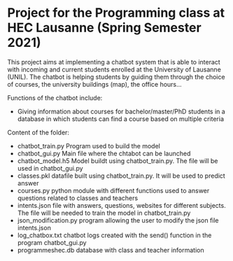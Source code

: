 # Project for the Programming class at HEC Lausanne (Spring Semester 2021)

This project aims at implementing a chatbot system that is able to interact with incoming and current students enrolled at the University of Lausanne (UNIL). The chatbot is helping students by guiding them through the choice of courses, the university buildings (map), the office hours...

Functions of the chatbot include:
* Giving information about courses for bachelor/master/PhD students in a database in which students can find a course based on multiple criteria


Content of the folder:

* chatbot_train.py Program used to build the model
* chatbot_gui.py  Main file where the chtabot can be launched
* chatbot_model.h5 Model buildt using chatbot_train.py. The file will be used in chatbot_gui.py
* classes.pkl datafile built using chatbot_train.py. It will be used to predict answer
* courses.py python module with different functions used to answer questions related to classes and teachers
* intents.json file with answers, questions, websites for different subjects. The file will be needed to train the model in chatbot_train.py
* json_modification.py program allowing the user to modify the json file intents.json
* log_chatbox.txt chatbot logs created with the send() function in the program chatbot_gui.py
* programmeshec.db database with class and teacher information
